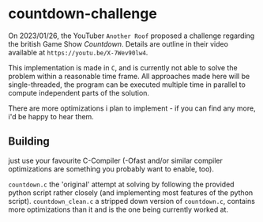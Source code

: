 # countdown-challenge

On 2023/01/26, the YouTuber `Another Roof` proposed a challenge regarding the british Game Show _Countdown_.
Details are outline in their video available at `https://youtu.be/X-7Wev90lw4`.

This implementation is made in `C`, and is currently not able to solve the problem within a reasonable time frame.
All approaches made here will be single-threaded, the program can be executed multiple time in parallel to compute independent parts of the solution.

There are more optimizations i plan to implement - if you can find any more, i'd be happy to hear them.

## Building

just use your favourite C-Compiler (-Ofast and/or similar compiler optimizations are something you probably want to enable, too).

`countdown.c` the 'original' attempt at solving by following the provided python script rather closely (and implementing most features of the python script).
`countdown_clean.c` a stripped down version of `countdown.c`, contains more optimizations than it and is the one being currently worked at.
